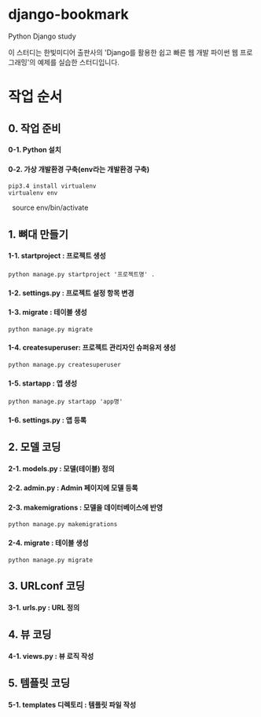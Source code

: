 # django-bookmark
Python Django study

이 스터디는 한빛미디어 출판사의 'Django를 활용한 쉽고 빠른 웹 개발 파이썬 웹 프로그래밍'의 예제를 실습한 스터디입니다.


# 작업 순서

 ## 0. 작업 준비
   #### 0-1. Python 설치
   #### 0-2. 가상 개발환경 구축(env라는 개발환경 구축)
    pip3.4 install virtualenv
    virtualenv env
    source env/bin/activate

 ## 1. 뼈대 만들기
   #### 1-1. startproject : 프로젝트 생성
    python manage.py startproject '프로젝트명' .
   #### 1-2. settings.py : 프로젝트 설정 항목 변경
   #### 1-3. migrate : 테이블 생성
    python manage.py migrate
   #### 1-4. createsuperuser: 프로젝트 관리자인 슈퍼유저 생성
    python manage.py createsuperuser
   #### 1-5. startapp : 앱 생성
    python manage.py startapp 'app명'
   #### 1-6. settings.py : 앱 등록

 ## 2. 모델 코딩
   #### 2-1. models.py : 모델(테이블) 정의
   #### 2-2. admin.py : Admin 페이지에 모델 등록
   #### 2-3. makemigrations : 모델을 데이터베이스에 반영
    python manage.py makemigrations
   #### 2-4. migrate : 테이블 생성
    python manage.py migrate

 ## 3. URLconf 코딩
   #### 3-1. urls.py : URL 정의

 ## 4. 뷰 코딩
   #### 4-1. views.py : 뷰 로직 작성

 ## 5. 템플릿 코딩
   #### 5-1. templates 디렉토리 : 템플릿 파일 작성
